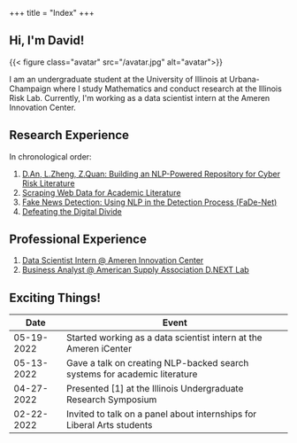 +++
title = "Index"
+++

## Hi, I'm David! 

{{< figure class="avatar" src="/avatar.jpg" alt="avatar">}}

I am an undergraduate student at the University of Illinois at Urbana-Champaign where I study Mathematics and conduct research at the Illinois Risk Lab. Currently, I'm working as a data scientist intern at the Ameren Innovation Center. 


## Research Experience

In chronological order:
1. [D.An, L.Zheng, Z.Quan: Building an NLP-Powered Repository for Cyber Risk Literature](/research/nlpsearch)
2. [Scraping Web Data for Academic Literature](/research/uconnscrape)
3. [Fake News Detection: Using NLP in the Detection Process (FaDe-Net)](research/fadenet)
4. [Defeating the Digital Divide](research/m3)

## Professional Experience

1. [Data Scientist Intern @ Ameren Innovation Center](/professional/ameren)
2. [Business Analyst @ American Supply Association D.NEXT Lab](/professional/asa)

## Exciting Things! 

<!-- This is a [link](http://google.com). Something *italics* and something **bold**.

Here is a table: -->

Date | Event 
-----|-------
05-19-2022 | Started working as a data scientist intern at the Ameren iCenter   
05-13-2022 | Gave a talk on creating NLP-backed search systems for academic literature
04-27-2022 | Presented [1] at the Illinois Undergraduate Research Symposium
02-22-2022 | Invited to talk on a panel about internships for Liberal Arts students
<!-- 
Here is a horizontal rule:

---

Here is a blockquote:

> To a great mind, nothing is little

Here is a `code` block: -->

<!-- ```python
def is_elementary():
  return True
``` -->



